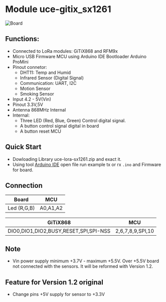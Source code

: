 # Module uce-gitix_sx1261
![Board](https://github.com/RFThings/uce-gitix_sx61/blob/master/images/image1.png)

## Functions:
   * Connected to LoRa modules: GiTiX868 and RFM9x
   * Micro USB Firmware MCU using Arduino IDE Bootloader Arduino ProMini
   * Pinout connetor:
      * DHT11: Temp and Humid
      * Infrared Sensor (Digital Signal)
      * Communication: UART, I2C
      * Motion Sensor
      * Smoking Sensor
   * Input 4.2 - 5V(Vin)
   * Pinout 3.3V,5V
   * Antenna 868MHz Internal
   * Internal:
      * Three LED (Red, Blue, Green) Control digital signal.
      * A button control signal digital in board
      * A button reset MCU

## Quick Start
  * Dowloading Library uce-lora-sx1261.zip  and exact it.
  * Using tool [Arduino IDE](https://www.arduino.cc/en/Main/Software) open file run example tx or rx `.ino` and Firmware for board.
## Connection
  | Board                                 | MCU              |
  |---------------------------------------|------------------|
  | Led (R,G,B)                           |  A0,A1,A2        |

  | GiTiX868                              | MCU              |
  |---------------------------------------|------------------|
  | DIO0,DIO1,DIO2,BUSY,RESET,SPI,SPI-NSS | 2,6,7,8,9,SPI,10 |
## Note
  * Vin power supply minimum +3.7V - maximum +5.5V. Over +5.5V board not connected with the sensors. It will be reformed with Version 1.2.

## Feature for Version 1.2 original
  * Change pins +5V supply for sensor to +3.3V
